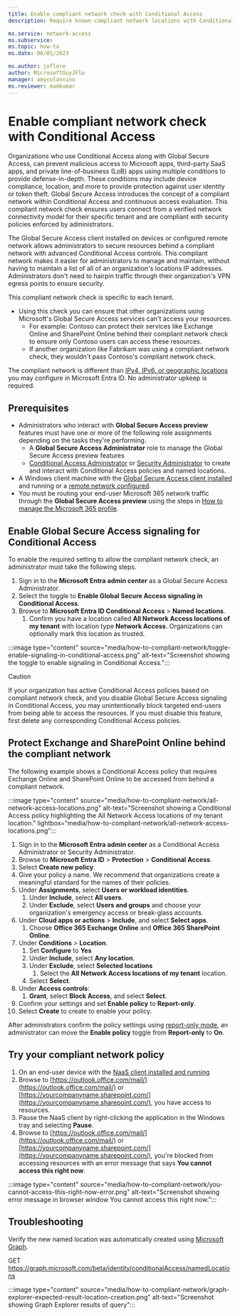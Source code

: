 ```yaml
---
title: Enable compliant network check with Conditional Access
description: Require known compliant network locations with Conditional Access.

ms.service: network-access
ms.subservice: 
ms.topic: how-to
ms.date: 06/01/2023

ms.author: joflore
author: MicrosoftGuyJFlo
manager: amycolannino
ms.reviewer: mamkumar
---
```

# Enable compliant network check with Conditional Access

Organizations who use Conditional Access along with Global Secure Access, can prevent malicious access to Microsoft apps, third-party SaaS apps, and private line-of-business (LoB) apps using multiple conditions to provide defense-in-depth. These conditions may include device compliance, location, and more to provide protection against user identity or token theft. Global Secure Access introduces the concept of a compliant network within Conditional Access and continuous access evaluation. This compliant network check ensures users connect from a verified network connectivity model for their specific tenant and are compliant with security policies enforced by administrators. 

The Global Secure Access client installed on devices or configured remote network allows administrators to secure resources behind a compliant network with advanced Conditional Access controls. This compliant network makes it easier for administrators to manage and maintain, without having to maintain a list of all of an organization's locations IP addresses. Administrators don't need to hairpin traffic through their organization's VPN egress points to ensure security.

This compliant network check is specific to each tenant. 

- Using this check you can ensure that other organizations using Microsoft's Global Secure Access services can't access your resources. 
   - For example: Contoso can protect their services like Exchange Online and SharePoint Online behind their compliant network check to ensure only Contoso users can access these resources. 
   - If another organization like Fabrikam was using a compliant network check, they wouldn't pass Contoso's compliant network check. 

The compliant network is different than [IPv4, IPv6, or geographic locations](/azure/active-directory/conditional-access/location-condition) you may configure in Microsoft Entra ID. No administrator upkeep is required.

## Prerequisites

* Administrators who interact with **Global Secure Access preview** features must have one or more of the following role assignments depending on the tasks they're performing.
   * A **Global Secure Access Administrator** role to manage the Global Secure Access preview features
   * [Conditional Access Administrator](/azure/active-directory/roles/permissions-reference#conditional-access-administrator) or [Security Administrator](/azure/active-directory/roles/permissions-reference#security-administrator) to create and interact with Conditional Access policies and named locations.
* A Windows client machine with the [Global Secure Access client installed](how-to-install-windows-client.md) and running or a [remote network configured](how-to-manage-remote-networks.md).
* You must be routing your end-user Microsoft 365 network traffic through the **Global Secure Access preview** using the steps in [How to manage the Microsoft 365 profile](how-to-manage-microsoft-365-profile.md).

<!--- Remove to this to general page
### Known limitations

The preview doesn't support IPv6 traffic. IPv6 must be turned off for this preview.

Some Outlook traffic may use the QUIC protocol. Global Secure Access doesn’t yet support the QUIC protocol.
--->

## Enable Global Secure Access signaling for Conditional Access

To enable the required setting to allow the compliant network check, an administrator must take the following steps.

1. Sign in to the **Microsoft Entra admin center** as a Global Secure Access Administrator.
1. Select the toggle to **Enable Global Secure Access signaling in Conditional Access**.
1. Browse to **Microsoft Entra ID Conditional Access** > **Named locations**.
   1. Confirm you have a location called **All Network Access locations of my tenant** with location type **Network Access**. Organizations can optionally mark this location as trusted.

:::image type="content" source="media/how-to-compliant-network/toggle-enable-signaling-in-conditional-access.png" alt-text="Screenshot showing the toggle to enable signaling in Conditional Access.":::

> [!CAUTION]
> If your organization has active Conditional Access policies based on compliant network check, and you disable Global Secure Access signaling in Conditional Access, you may unintentionally block targeted end-users from being able to access the resources. If you must disable this feature, first delete any corresponding Conditional Access policies. 

## Protect Exchange and SharePoint Online behind the compliant network

The following example shows a Conditional Access policy that requires Exchange Online and SharePoint Online to be accessed from behind a compliant network.

:::image type="content" source="media/how-to-compliant-network/all-network-access-locations.png" alt-text="Screenshot showing a Conditional Access policy highlighting the All Network Access locations of my tenant location." lightbox="media/how-to-compliant-network/all-network-access-locations.png":::

1. Sign in to the **Microsoft Entra admin center** as a Conditional Access Administrator or Security Administrator.
1. Browse to **Microsoft Entra ID** > **Protection** > **Conditional Access**.
1. Select **Create new policy**.
1. Give your policy a name. We recommend that organizations create a meaningful standard for the names of their policies.
1. Under **Assignments**, select **Users or workload identities**.
   1. Under **Include**, select **All users**.
   1. Under **Exclude**, select **Users and groups** and choose your organization's emergency access or break-glass accounts. 
1. Under **Cloud apps or actions** > **Include**, and select **Select apps**.
   1. Choose **Office 365 Exchange Online** and **Office 365 SharePoint Online**.
1. Under **Conditions** > **Location**.
   1. Set **Configure** to **Yes**
   1. Under **Include**, select **Any location**.
   1. Under **Exclude**, select **Selected locations**
      1. Select the **All Network Access locations of my tenant** location.
   1. Select **Select**.
1. Under **Access controls**: 
   1. **Grant**, select **Block Access**, and select **Select**.
1. Confirm your settings and set **Enable policy** to **Report-only**.
1. Select **Create** to create to enable your policy.

After administrators confirm the policy settings using [report-only mode](../active-directory/conditional-access/howto-conditional-access-insights-reporting.md), an administrator can move the **Enable policy** toggle from **Report-only** to **On**.

## Try your compliant network policy

1. On an end-user device with the [NaaS client installed and running](how-to-install-windows-client.md)
1. Browse to [https://outlook.office.com/mail/](https://outlook.office.com/mail/) or [https://yourcompanyname.sharepoint.com/](https://yourcompanyname.sharepoint.com/), you have access to resources.
1. Pause the NaaS client by right-clicking the application in the Windows tray and selecting **Pause**.
1. Browse to [https://outlook.office.com/mail/](https://outlook.office.com/mail/) or [https://yourcompanyname.sharepoint.com/](https://yourcompanyname.sharepoint.com/), you're blocked from accessing resources with an error message that says **You cannot access this right now**.

<!---Add lightbox with more details-->
:::image type="content" source="media/how-to-compliant-network/you-cannot-access-this-right-now-error.png" alt-text="Screenshot showing error message in browser window You cannot access this right now.":::

## Troubleshooting

Verify the new named location was automatically created using [Microsoft Graph](https://developer.microsoft.com/graph/graph-explorer). 

GET https://graph.microsoft.com/beta/identity/conditionalAccess/namedLocations 

:::image type="content" source="media/how-to-compliant-network/graph-explorer-expected-result-location-creation.png" alt-text="Screenshot showing Graph Explorer results of query":::

<!--- To be added
## FAQs
## Known limitations
## Next steps
Tenant restrictions
Source IP restoration
Compliant network policy
--->

